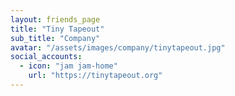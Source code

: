 ```yaml
---
layout: friends_page
title: "Tiny Tapeout"
sub_title: "Company"
avatar: "/assets/images/company/tinytapeout.jpg"
social_accounts:
  - icon: "jam jam-home"
    url: "https://tinytapeout.org"
---
```

